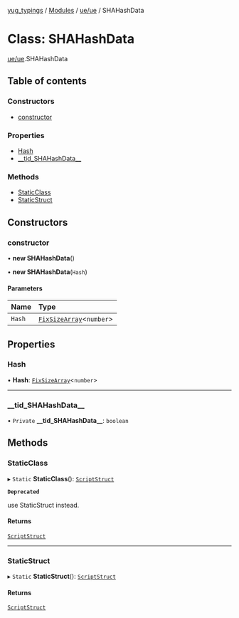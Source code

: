 [yug_typings](../README.md) / [Modules](../modules.md) / [ue/ue](../modules/ue_ue.md) / SHAHashData

# Class: SHAHashData

[ue/ue](../modules/ue_ue.md).SHAHashData

## Table of contents

### Constructors

- [constructor](ue_ue.SHAHashData.md#constructor)

### Properties

- [Hash](ue_ue.SHAHashData.md#hash)
- [\_\_tid\_SHAHashData\_\_](ue_ue.SHAHashData.md#__tid_shahashdata__)

### Methods

- [StaticClass](ue_ue.SHAHashData.md#staticclass)
- [StaticStruct](ue_ue.SHAHashData.md#staticstruct)

## Constructors

### constructor

• **new SHAHashData**()

• **new SHAHashData**(`Hash`)

#### Parameters

| Name | Type |
| :------ | :------ |
| `Hash` | [`FixSizeArray`](../interfaces/ue_puerts.FixSizeArray.md)<`number`\> |

## Properties

### Hash

• **Hash**: [`FixSizeArray`](../interfaces/ue_puerts.FixSizeArray.md)<`number`\>

___

### \_\_tid\_SHAHashData\_\_

• `Private` **\_\_tid\_SHAHashData\_\_**: `boolean`

## Methods

### StaticClass

▸ `Static` **StaticClass**(): [`ScriptStruct`](ue_ue.ScriptStruct.md)

**`Deprecated`**

use StaticStruct instead.

#### Returns

[`ScriptStruct`](ue_ue.ScriptStruct.md)

___

### StaticStruct

▸ `Static` **StaticStruct**(): [`ScriptStruct`](ue_ue.ScriptStruct.md)

#### Returns

[`ScriptStruct`](ue_ue.ScriptStruct.md)
